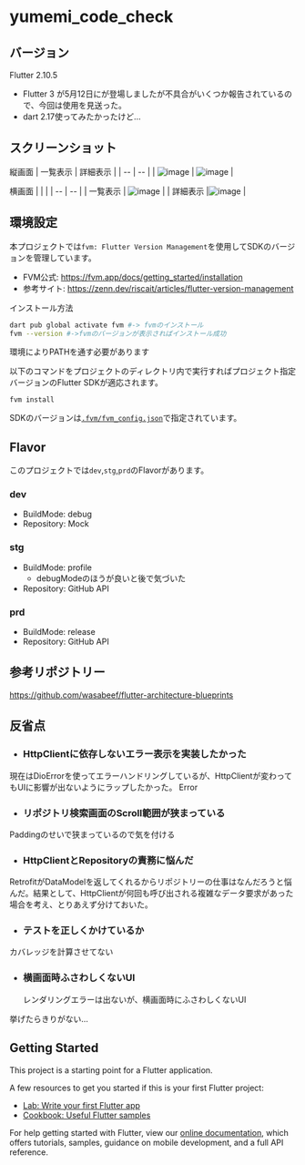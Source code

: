 # yumemi_code_check
## バージョン
Flutter 2.10.5
  - Flutter 3 が5月12日にが登場しましたが不具合がいくつか報告されているので、今回は使用を見送った。
  - dart 2.17使ってみたかったけど…

## スクリーンショット

縦画面
| 一覧表示 | 詳細表示 |
| -- | -- |
| ![image](https://user-images.githubusercontent.com/54800851/170254480-7cfd2569-f6c6-4e92-9330-e93b478ca0bf.png) | ![image](https://user-images.githubusercontent.com/54800851/170254524-826be7ab-e8c6-4595-ba0a-1c9e9fb1c09b.png) |

横画面
|  |  |
| -- | -- |
| 一覧表示 | ![image](https://user-images.githubusercontent.com/54800851/170254649-766c8701-6eed-4897-b3c7-28c8f13494bd.png) |
| 詳細表示 |![image](https://user-images.githubusercontent.com/54800851/170254697-034000d9-db42-48ab-b319-928476c9b019.png) |





## 環境設定

本プロジェクトでは`fvm: Flutter Version Management`を使用してSDKのバージョンを管理しています。

- FVM公式: https://fvm.app/docs/getting_started/installation
- 参考サイト: https://zenn.dev/riscait/articles/flutter-version-management

インストール方法
```bash
dart pub global activate fvm #-> fvmのインストール
fvm --version #->fvmのバージョンが表示さればインストール成功
```

環境によりPATHを通す必要があります

以下のコマンドをプロジェクトのディレクトリ内で実行すればプロジェクト指定バージョンのFlutter SDKが適応されます。

```
fvm install
```

SDKのバージョンは[`.fvm/fvm_config.json`](.fvm/fvm_config.json)で指定されています。

## Flavor
このプロジェクトでは`dev`,`stg`,`prd`のFlavorがあります。

### dev
- BuildMode: debug
- Repository: Mock
### stg
- BuildMode: profile
  - debugModeのほうが良いと後で気づいた
- Repository: GitHub API

### prd
- BuildMode: release
- Repository: GitHub API
## 参考リポジトリー
https://github.com/wasabeef/flutter-architecture-blueprints

## 反省点
- ### HttpClientに依存しないエラー表示を実装したかった
現在はDioErrorを使ってエラーハンドリングしているが、HttpClientが変わってもUIに影響が出ないようにラップしたかった。
Error
- ### リポジトリ検索画面のScroll範囲が狭まっている
Paddingのせいで狭まっているので気を付ける

- ### HttpClientとRepositoryの責務に悩んだ
RetrofitがDataModelを返してくれるからリポジトリーの仕事はなんだろうと悩んだ。結果として、HttpClientが何回も呼び出される複雑なデータ要求があった場合を考え、とりあえず分けておいた。

- ### テストを正しくかけているか
カバレッジを計算させてない

- ### 横画面時ふさわしくないUI
  レンダリングエラーは出ないが、横画面時にふさわしくないUI

挙げたらきりがない…
## Getting Started

This project is a starting point for a Flutter application.

A few resources to get you started if this is your first Flutter project:

- [Lab: Write your first Flutter app](https://flutter.dev/docs/get-started/codelab)
- [Cookbook: Useful Flutter samples](https://flutter.dev/docs/cookbook)

For help getting started with Flutter, view our
[online documentation](https://flutter.dev/docs), which offers tutorials,
samples, guidance on mobile development, and a full API reference.
